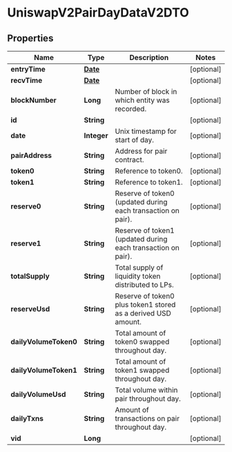 

# UniswapV2PairDayDataV2DTO

## Properties

Name | Type | Description | Notes
------------ | ------------- | ------------- | -------------
**entryTime** | [**Date**](Date.md) |  |  [optional]
**recvTime** | [**Date**](Date.md) |  |  [optional]
**blockNumber** | **Long** | Number of block in which entity was recorded. |  [optional]
**id** | **String** |  |  [optional]
**date** | **Integer** | Unix timestamp for start of day. |  [optional]
**pairAddress** | **String** | Address for pair contract. |  [optional]
**token0** | **String** | Reference to token0. |  [optional]
**token1** | **String** | Reference to token1. |  [optional]
**reserve0** | **String** | Reserve of token0 (updated during each transaction on pair). |  [optional]
**reserve1** | **String** | Reserve of token1 (updated during each transaction on pair). |  [optional]
**totalSupply** | **String** | Total supply of liquidity token distributed to LPs. |  [optional]
**reserveUsd** | **String** | Reserve of token0 plus token1 stored as a derived USD amount. |  [optional]
**dailyVolumeToken0** | **String** | Total amount of token0 swapped throughout day. |  [optional]
**dailyVolumeToken1** | **String** | Total amount of token1 swapped throughout day. |  [optional]
**dailyVolumeUsd** | **String** | Total volume within pair throughout day. |  [optional]
**dailyTxns** | **String** | Amount of transactions on pair throughout day. |  [optional]
**vid** | **Long** |  |  [optional]




